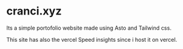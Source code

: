 # cranci.xyz

Its a simple portofolio website made using Asto and Tailwind css.

This site has also the vercel Speed insights since i host it on vercel.
